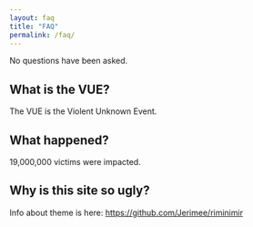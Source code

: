 ```yaml
---
layout: faq
title: "FAQ"
permalink: /faq/
---
```


No questions have been asked.

## What is the VUE?

The VUE is the Violent Unknown Event.

## What happened?

 19,000,000 victims were impacted.

## Why is this site so ugly?

Info about theme is here: https://github.com/Jerimee/riminimir
